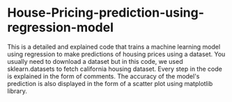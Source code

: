 # House-Pricing-prediction-using-regression-model
This is a detailed and explained code that trains a machine learning model using regression to make predictions of housing prices using a dataset. 
You usually need to download a dataset but in this code, we used sklearn.datasets to fetch california housing dataset.
Every step in the code is explained in the form of comments.
The accuracy of the model's prediction is also displayed in the form of a scatter plot using matplotlib library. 
